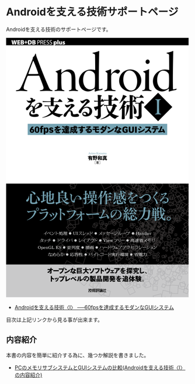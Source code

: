 # Androidを支える技術サポートページ

Androidを支える技術のサポートページです。

![Androidを支える技術I、書影](https://github.com/karino2/AndroidSupportTech/blob/images/front_page.png)


- [Androidを支える技術〈Ⅰ〉 ──60fpsを達成するモダンなGUIシステム](http://gihyo.jp/book/2017/978-4-7741-8759-4)

目次は上記リンクから見る事が出来ます。

## 内容紹介

本書の内容を簡単に紹介する為に、幾つか解説を書きました。

- [PCのメモリサブシステムとGUIシステムの比較(Androidを支える技術〈Ⅰ〉の内容紹介)](https://gist.github.com/karino2/5ad8c0ca2966399de3bb7be5e070073f)

